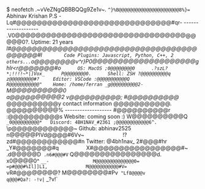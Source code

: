 $ neofetch
                   .~vVeZNgQBBBQQg9Ze1v~.
              `^}%B@@@@@@@@@@@@@@@@@@@@@@8%}=`                 Abhinav Krishan P.S
           -Lq#@@@@@@@@@@@@@@@@@@@@@@@@@@@@@@#qr-              -------------------
        .V0@@@@@@@@@@@@@@@@@@@@@@@@@@@@@@@@@@@@@@0?.           Uptime: 21 years
      _l#@@@@@@@@@@@@@@@@@@@@@@@@@@@@@@@@@@@@@@@@@@#l`         Code Plugins: Javascript, Python, C++, 2 others...
    `o@@@@@@@@v^r}P0@@@@@@@@@@@@@@@@@@@@ghlr<r@@@@@@@#o`       OS: MacOS
   ;0@@@@@@@@0      .?szL?*;!!!!~*|]Vox_      P@@@@@@@@0.      Shell: ZSH
  ?@@@@@@@@@@q                                z@@@@@@@@@#?     Editor: VSCode
 :@@@@@@@@@@@Q                                R@@@@@@@@@@@"    Home: /home/ferran
_g@@@@@@@@@@2-                                `M@@@@@@@@@@0    
a@@@@@@@@@@2                                    v@@@@@@@@@@;
#@@@@@@@@@@_                                     @@@@@@@@@@y   contact information
@@@@@@@@@@@.                                     @@@@@@@@@@%   -------------------
#@@@@@@@@@@r                                    :@@@@@@@@@@s   Website: coming soon :)
W@@@@@@@@@@Q`                                  _0@@@@@@@@@@*   Discord: 4BH1NAV_#2361
 ;@@@@@@@@@@@@6^.                          `\p@@@@@@@@@@@@~    Github: abhinav2525
  n@@@@@PlVd@@@@#6Vv~_`              `_!?zd#@@@@@@@@@@@@#n     Twitter: @4bh1nav_
   2#@@@#hr _Y#@@@@@@@#q`          `X#@@@@@@@@@@@@@@@@@#~
    .d@@@@@D` .n6#@@@#V`             Q@@@@@@@@@@@@@@@@d.       
      x0@@@@0^   `__-                M@@@@@@@@@@@@@@0=         
        =p#@@@#%Il]]L1,              M@@@@@@@@@@@#V=           
          `vR#@@@@@@@@?              M@@@@@@@@#Pv`
              "Lf8@@@@v              q@@@#Qa?:
                  -!v|`              _?v!`
